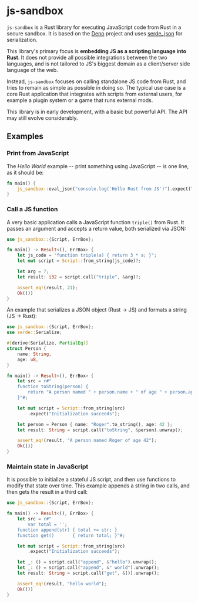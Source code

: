 # js-sandbox

`js-sandbox` is a Rust library for executing JavaScript code from Rust in a secure sandbox. It is based on the [Deno] project and uses [serde_json]
for serialization.


This library's primary focus is **embedding JS as a scripting language into Rust**. It does not provide all possible integrations between the two
languages, and is not tailored to JS's biggest domain as a client/server side language of the web.

Instead, `js-sandbox` focuses on calling standalone JS code from Rust, and tries to remain as simple as possible in doing so.
The typical use case is a core Rust application that integrates with scripts from external users, for example a plugin system or a game that runs
external mods.

This library is in early development, with a basic but powerful API. The API may still evolve considerably.

## Examples

### Print from JavaScript

The _Hello World_ example -- print something using JavaScript -- is one line, as it should be:
```rust
fn main() {
	js_sandbox::eval_json("console.log('Hello Rust from JS')").expect("JS runs");
}
```

### Call a JS function

A very basic application calls a JavaScript function `triple()` from Rust. It passes an argument and accepts a return value, both serialized via JSON:

```rust
use js_sandbox::{Script, ErrBox};

fn main() -> Result<(), ErrBox> {
	let js_code = "function triple(a) { return 3 * a; }";
	let mut script = Script::from_string(js_code)?;

	let arg = 7;
	let result: i32 = script.call("triple", &arg)?;

	assert_eq!(result, 21);
	Ok(())
}
```

An example that serializes a JSON object (Rust -> JS) and formats a string (JS -> Rust):

```rust
use js_sandbox::{Script, ErrBox};
use serde::Serialize;

#[derive(Serialize, PartialEq)]
struct Person {
	name: String,
	age: u8,
}

fn main() -> Result<(), ErrBox> {
	let src = r#"
    function toString(person) {
        return "A person named " + person.name + " of age " + person.age;
    }"#;

	let mut script = Script::from_string(src)
		.expect("Initialization succeeds");

	let person = Person { name: "Roger".to_string(), age: 42 };
	let result: String = script.call("toString", &person).unwrap();

	assert_eq!(result, "A person named Roger of age 42");
	Ok(())
}
```

### Maintain state in JavaScript

It is possible to initialize a stateful JS script, and then use functions to modify that state over time.
This example appends a string in two calls, and then gets the result in a third call:

```rust
use js_sandbox::{Script, ErrBox};

fn main() -> Result<(), ErrBox> {
	let src = r#"
		var total = '';
	function append(str) { total += str; }
	function get()       { return total; }"#;

	let mut script = Script::from_string(src)
		.expect("Initialization succeeds");

	let _: () = script.call("append", &"hello").unwrap();
	let _: () = script.call("append", &" world").unwrap();
	let result: String = script.call("get", &()).unwrap();

	assert_eq!(result, "hello world");
	Ok(())
}
```

[Deno]: https://deno.land/
[serde_json]: https://docs.serde.rs/serde_json
